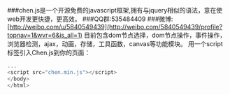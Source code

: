 ﻿###chen.js是一个开源免费的javascript框架,拥有与jquery相似的语法，意在使web开发更快捷，更高效。
###QQ群:535484409
###微博:[http://weibo.com/u/5840549439](http://weibo.com/5840549439/profile?topnav=1&wvr=6&is_all=1)
目前包含dom节点选择，dom节点操作，事件操作，浏览器检测，ajax，动画，存储，工具函数，canvas等功能模块。 
用一个script标签引入Chen.js到你的页面： 
```javascript
...
<script src="chen.min.js"></script>
</body>
</html>
```
